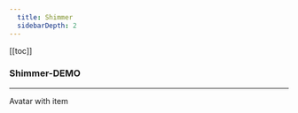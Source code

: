 ```yaml
---
  title: Shimmer
  sidebarDepth: 2
---
```

  
[[toc]]

### Shimmer-DEMO
--- 

Avatar with item

<div>
<ClientOnly>
<fv-Shimmer style="height: auto;">
    <div style="width: 100%; height: 100%; display: flex; flex-direction: column;">
        <div v-for="(item, index) in 5" :key="index" style="margin-top: 5px; display: flex; align-items: center;">
            <div class="sample" style="width: 35px; height: 35px; border-radius: 50%;"></div>
            <div class="sample" style="width: 80%; margin-left: 15px;"></div>
        </div>
    </div>
</fv-Shimmer>
</ClientOnly>
</div>

```vue
<fv-Shimmer style="height: auto;">
    <div style="width: 100%; height: 100%; display: flex; flex-direction: column;">
        <div v-for="(item, index) in 5" :key="index" style="margin-top: 5px; display: flex; align-items: center;">
            <div class="sample" style="width: 35px; height: 35px; border-radius: 50%;"></div>
            <div class="sample" style="width: 80%; margin-left: 15px;"></div>
        </div>
    </div>
</fv-Shimmer>
```

List items

<div>
    
<ClientOnly>
<fv-Shimmer style="height: auto;">
    <div style="width: 100%; height: 100%; display: flex; flex-direction: column;">
        <div v-for="(item, index) in 3" :key="index" style="margin-top: 5px; display: flex; align-items: center;">
            <div class="sample" style="width: 80%; height: 15px;" :style="{width: `${100 - index * 10}%`}"></div>
        </div>
    </div>
</fv-Shimmer>
</ClientOnly>
</div>

```vue
<fv-Shimmer style="height: auto;">
    <div style="width: 100%; height: 100%; display: flex; flex-direction: column;">
        <div v-for="(item, index) in 3" :key="index" style="margin-top: 5px; display: flex; align-items: center;">
            <div class="sample" style="width: 80%; height: 15px;" :style="{width: `${100 - index * 10}%`}"></div>
        </div>
    </div>
</fv-Shimmer>
```

List items with two column

<div>
    
<ClientOnly>
<fv-Shimmer style="height: auto;">
    <div style="width: 100%; height: 100%; display: flex; flex-direction: column;">
        <div v-for="(item, index) in 3" :key="index" style="margin-top: 5px; display: flex; align-items: center;">
            <div class="sample" style="width: 80%; height: 15px;" :style="{width: `${50 - index * 10}%`}"></div>
            <div class="sample" style="width: 80%; height: 15px; margin-left: 15px;" :style="{width: `${50 - index * 10}%`}"></div>
        </div>
    </div>
</fv-Shimmer>
</ClientOnly>
</div>

```vue
<fv-Shimmer style="height: auto;">
    <div style="width: 100%; height: 100%; display: flex; flex-direction: column;">
        <div v-for="(item, index) in 3" :key="index" style="margin-top: 5px; display: flex; align-items: center;">
            <div class="sample" style="width: 80%; height: 15px;" :style="{width: `${50 - index * 10}%`}"></div>
            <div class="sample" style="width: 80%; height: 15px; margin-left: 15px;" :style="{width: `${50 - index * 10}%`}"></div>
        </div>
    </div>
</fv-Shimmer>
```

### Shimmer-Dark Theme
--- 

Avatar with item

<div style="background: black;">
    
<ClientOnly>
<fv-Shimmer theme="dark" style="height: auto;">
    <div style="width: 100%; height: 100%; display: flex; flex-direction: column;">
        <div v-for="(item, index) in 5" :key="index" style="margin-top: 5px; display: flex; align-items: center;">
            <div class="sample" style="width: 35px; height: 35px; border-radius: 50%;"></div>
            <div class="sample" style="width: 80%; margin-left: 15px;"></div>
        </div>
    </div>
</fv-Shimmer>
</ClientOnly>
</div>

```vue
<fv-Shimmer theme="dark" style="height: auto;">
    <div style="width: 100%; height: 100%; display: flex; flex-direction: column;">
        <div v-for="(item, index) in 5" :key="index" style="margin-top: 5px; display: flex; align-items: center;">
            <div class="sample" style="width: 35px; height: 35px; border-radius: 50%;"></div>
            <div class="sample" style="width: 80%; margin-left: 15px;"></div>
        </div>
    </div>
</fv-Shimmer>
```

List items

<div style="background: black;">
    
<ClientOnly>
<fv-Shimmer theme="dark" style="height: auto;">
    <div style="width: 100%; height: 100%; display: flex; flex-direction: column;">
        <div v-for="(item, index) in 3" :key="index" style="margin-top: 5px; display: flex; align-items: center;">
            <div class="sample" style="width: 80%; height: 15px;" :style="{width: `${100 - index * 10}%`}"></div>
        </div>
    </div>
</fv-Shimmer>
</ClientOnly>
</div>

```vue
<fv-Shimmer theme="dark" style="height: auto;">
    <div style="width: 100%; height: 100%; display: flex; flex-direction: column;">
        <div v-for="(item, index) in 3" :key="index" style="margin-top: 5px; display: flex; align-items: center;">
            <div class="sample" style="width: 80%; height: 15px;" :style="{width: `${100 - index * 10}%`}"></div>
        </div>
    </div>
</fv-Shimmer>
```

List items with two column

<div style="background: black;">
    
<ClientOnly>
<fv-Shimmer theme="dark" style="height: auto;">
    <div style="width: 100%; height: 100%; display: flex; flex-direction: column;">
        <div v-for="(item, index) in 3" :key="index" style="margin-top: 5px; display: flex; align-items: center;">
            <div class="sample" style="width: 80%; height: 15px;" :style="{width: `${50 - index * 10}%`}"></div>
            <div class="sample" style="width: 80%; height: 15px; margin-left: 15px;" :style="{width: `${50 - index * 10}%`}"></div>
        </div>
    </div>
</fv-Shimmer>
</ClientOnly>
</div>

```vue
<fv-Shimmer theme="dark" style="height: auto;">
    <div style="width: 100%; height: 100%; display: flex; flex-direction: column;">
        <div v-for="(item, index) in 3" :key="index" style="margin-top: 5px; display: flex; align-items: center;">
            <div class="sample" style="width: 80%; height: 15px;" :style="{width: `${50 - index * 10}%`}"></div>
            <div class="sample" style="width: 80%; height: 15px; margin-left: 15px;" :style="{width: `${50 - index * 10}%`}"></div>
        </div>
    </div>
</fv-Shimmer>
```



### Propoties
---
| 属性(attr) |             类型(type)             | 必填(required) | 默认值(default) | 说明(statement) |
|:----------:|:----------------------------------:|:--------------:|:---------------:|:---------------:|
|     theme     | String |       No       |     system      |       主题样式, 包含`light`, `dark`, `system`, `custom`几种样式              |

### Slot
---
1. Default

默认样式为:

```vue
<div class="sample"></div>
```

自定义`Shimmer`内容时, 将要呈现Skeleton效果的元素加上`sample`类.

```javascript
<fv-shimmer>
    <div class="sample"></div>
</fv-shimmer>
```